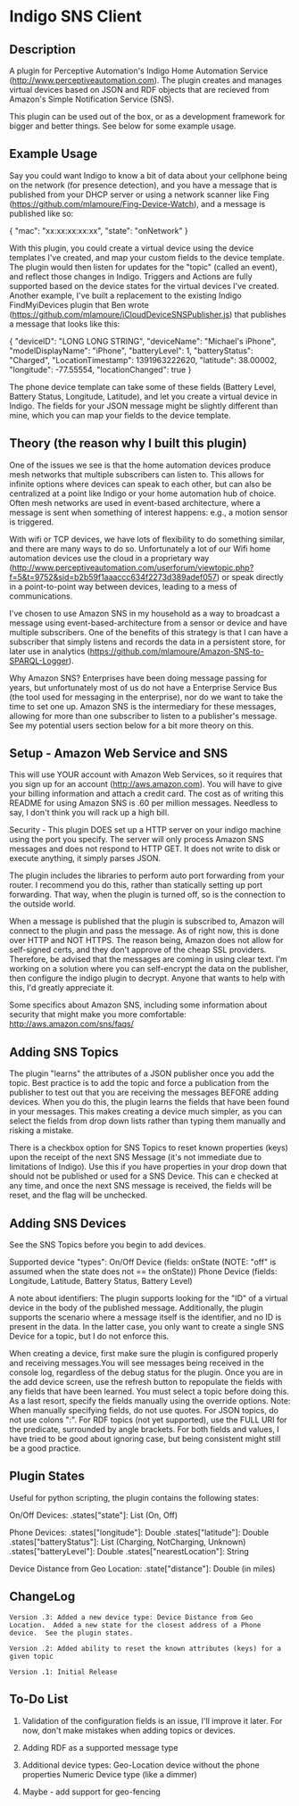 Indigo SNS Client
===========================

Description
---
A plugin for Perceptive Automation's Indigo Home Automation Service (http://www.perceptiveautomation.com).  The plugin creates and manages virtual devices based on JSON and RDF objects that are recieved from Amazon's Simple Notification Service (SNS).

This plugin can be used out of the box, or as a development framework for bigger and better things.  See below for some example usage.

Example Usage
---
Say you could want Indigo to know a bit of data about your cellphone being on the network (for presence detection), and you have a message that is published from your DHCP server or using a network scanner like Fing (https://github.com/mlamoure/Fing-Device-Watch), and a message is published like so:

{
	"mac": "xx:xx:xx:xx:xx",
	"state": "onNetwork"
}

With this plugin, you could create a virtual device using the device templates I've created, and map your custom fields to the device template.  The plugin would then listen for updates for the "topic" (called an event), and reflect those changes in Indigo.  Triggers and Actions are fully supported based on the device states for the virtual devices I've created.  Another example, I've built a replacement to the existing Indigo FindMyiDevices plugin that Ben wrote (https://github.com/mlamoure/iCloudDeviceSNSPublisher.js) that publishes a message that looks like this:

{
    "deviceID": "LONG LONG STRING",
    "deviceName": "Michael's iPhone",
    "modelDisplayName": "iPhone",
    "batteryLevel": 1,
    "batteryStatus": "Charged",
    "LocationTimestamp": 1391963222620,
    "latitude": 38.00002,
    "longitude": -77.55554,
    "locationChanged": true
}

The phone device template can take some of these fields (Battery Level, Battery Status, Longitude, Latitude), and let you create a virtual device in Indigo.  The fields for your JSON message might be slightly different than mine, which you can map your fields to the device template.

Theory (the reason why I built this plugin)
---
One of the issues we see is that the home automation devices produce mesh networks that multiple subscribers can listen to.  This allows for infinite options where devices can speak to each other, but can also be centralized at a point like Indigo or your home automation hub of choice.  Often mesh networks are used in event-based architecture, where a message is sent when something of interest happens: e.g., a motion sensor is triggered.

With wifi or TCP devices, we have lots of flexibility to do something similar, and there are many ways to do so.  Unfortunately a lot of our Wifi home automation devices use the cloud in a proprietary way (http://www.perceptiveautomation.com/userforum/viewtopic.php?f=5&t=9752&sid=b2b59f1aaaccc634f2273d389adef057) or speak directly in a point-to-point way between devices, leading to a mess of communications.

I've chosen to use Amazon SNS in my household as a way to broadcast a message using event-based-architecture from a sensor or device and have multiple subscribers.  One of the benefits of this strategy is that I can have a subscriber that simply listens and records the data in a persistent store, for later use in analytics (https://github.com/mlamoure/Amazon-SNS-to-SPARQL-Logger).

Why Amazon SNS?  Enterprises have been doing message passing for years, but unfortunately most of us do not have a Enterprise Service Bus (the tool used for messaging in the enterprise),  nor do we want to take the time to set one up.  Amazon SNS is the intermediary for these messages, allowing for more than one subscriber to listen to a publisher's message.  See my potential users section below for a bit more theory on this.

Setup - Amazon Web Service and SNS
---
This will use YOUR account with Amazon Web Services, so it requires that you sign up for an account (http://aws.amazon.com).  You will have to give your billing information and attach a credit card.  The cost as of writing this README for using Amazon SNS is .60 per million messages.  Needless to say, I don't think you will rack up a high bill.

Security - This plugin DOES set up a HTTP server on your indigo machine using the port you specify.  The server will only process Amazon SNS messages and does not respond to HTTP GET.  It does not write to disk or execute anything, it simply parses JSON.

The plugin includes the libraries to perform auto port forwarding from your router.  I recommend you do this, rather than statically setting up port forwarding.  That way, when the plugin is turned off, so is the connection to the outside world.

When a message is published that the plugin is subscribed to, Amazon will connect to the plugin and pass the message.  As of right now, this is done over HTTP and NOT HTTPS.  The reason being, Amazon does not allow for self-signed certs, and they don't approve of the cheap SSL providers.  Therefore, be advised that the messages are coming in using clear text.  I'm working on a solution where you can self-encrypt the data on the publisher, then configure the indigo plugin to decrypt.  Anyone that wants to help with this, I'd greatly appreciate it.

Some specifics about Amazon SNS, including some information about security that might make you more comfortable: http://aws.amazon.com/sns/faqs/

Adding SNS Topics
---
The plugin "learns" the attributes of a JSON publisher once you add the topic.  Best practice is to add the topic and force a publication from the publisher to test out that you are receiving the messages BEFORE adding devices.  When you do this, the plugin learns the fields that have been found in your messages.  This makes creating a device much simpler, as you can select the fields from drop down lists rather than typing them manually and risking a mistake.

There is a checkbox option for SNS Topics to reset known properties (keys) upon the receipt of the next SNS Message (it's not immediate due to limitations of Indigo).  Use this if you have properties in your drop down that should not be published or used for a SNS Device.  This can e checked at any time, and once the next SNS message is received, the fields will be reset, and the flag will be unchecked.

Adding SNS Devices
---
See the SNS Topics before you begin to add devices.

Supported device "types":
	On/Off Device (fields: onState (NOTE: "off" is assumed when the state does not == the onState))
	Phone Device (fields: Longitude, Latitude, Battery Status, Battery Level)

A note about identifiers: The plugin supports looking for the "ID" of a virtual device in the body of the published message.  Additionally, the plugin supports the scenario where a message itself is the identifier, and no ID is present in the data.  In the latter case, you only want to create a single SNS Device for a topic, but I do not enforce this.

When creating a device, first make sure the plugin is configured properly and receiving messages.You will see messages being received in the console log, regardless of the debug status for the plugin.  Once you are in the add device screen, use the refresh button to repopulate the fields with any fields that have been learned.  You must select a topic before doing this.  As a last resort, specify the fields manually using the override options.  Note: When manually specifying fields, do not use quotes.  For JSON topics, do not use colons ":".  For RDF topics (not yet supported), use the FULL URI for the predicate, surrounded by angle brackets.  For both fields and values, I have tried to be good about ignoring case, but being consistent might still be a good practice.


Plugin States
---
Useful for python scripting, the plugin contains the following states:

On/Off Devices:
    .states["state"]: List (On, Off)

Phone Devices:
    .states["longitude"]: Double
    .states["latitude"]: Double
    .states["batteryStatus"]: List (Charging, NotCharging, Unknown)
    .states["batteryLevel"]: Double
    .states["nearestLocation"]: String

Device Distance from Geo Location:
    .state["distance"]: Double (in miles)


ChangeLog
---
    Version .3: Added a new device type: Device Distance from Geo Location.  Added a new state for the closest address of a Phone device.  See the plugin states.

    Version .2: Added ability to reset the known attributes (keys) for a given topic

    Version .1: Initial Release


To-Do List
---
1. Validation of the configuration fields is an issue, I'll improve it later.  For now, don't make mistakes when adding topics or devices.

2. Adding RDF as a supported message type

3. Additional device types:
	Geo-Location device without the phone properties
	Numeric Device type (like a dimmer)

4. Maybe - add support for geo-fencing




